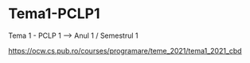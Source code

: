 # Tema1-PCLP1
Tema 1 - PCLP 1 --> Anul 1 / Semestrul 1

https://ocw.cs.pub.ro/courses/programare/teme_2021/tema1_2021_cbd
